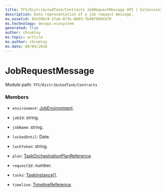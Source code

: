 ```yaml
---
title: TFS/DistributedTask/Contracts JobRequestMessage API | Extensions for Azure DevOps Services
description: Data representation of a job request message.
ms.assetid: 82ef08c9-37ab-873e-8003-7bd8f8894d70
ms.technology: devops-ecosystem
generated: true
author: chcomley
ms.topic: article
ms.author: chcomley
ms.date: 08/04/2016
---
```


# JobRequestMessage

Module path: `TFS/DistributedTask/Contracts`

### Members

* `environment`: [JobEnvironment](../../../TFS/DistributedTask/Contracts/JobEnvironment.md).

* `jobId`: string.

* `jobName`: string.

* `lockedUntil`: Date.

* `lockToken`: string.

* `plan`: [TaskOrchestrationPlanReference](../../../TFS/DistributedTask/Contracts/TaskOrchestrationPlanReference.md).

* `requestId`: number.

* `tasks`: [TaskInstance](../../../TFS/DistributedTask/Contracts/TaskInstance.md)[].

* `timeline`: [TimelineReference](../../../TFS/DistributedTask/Contracts/TimelineReference.md).
